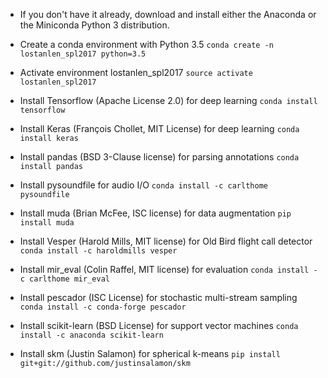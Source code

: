 * If you don't have it already, download and install either the Anaconda or the Miniconda Python 3 distribution.

* Create a conda environment with Python 3.5
`conda create -n lostanlen_spl2017 python=3.5`

* Activate environment lostanlen_spl2017
`source activate lostanlen_spl2017`

* Install Tensorflow (Apache License 2.0) for deep learning
`conda install tensorflow`

* Install Keras (François Chollet, MIT License) for deep learning
`conda install keras`

* Install pandas (BSD 3-Clause license) for parsing annotations
`conda install pandas`

* Install pysoundfile for audio I/O
`conda install -c carlthome pysoundfile`

* Install muda (Brian McFee, ISC license) for data augmentation
`pip install muda`

* Install Vesper (Harold Mills, MIT license) for Old Bird flight call detector
`conda install -c haroldmills vesper`

* Install mir_eval (Colin Raffel, MIT license) for evaluation
`conda install -c carlthome mir_eval`

* Install pescador (ISC License) for stochastic multi-stream sampling
`conda install -c conda-forge pescador`

* Install scikit-learn (BSD License) for support vector machines
`conda install -c anaconda scikit-learn`

* Install skm (Justin Salamon) for spherical k-means
`pip install git+git://github.com/justinsalamon/skm`




